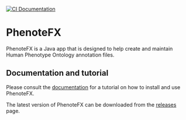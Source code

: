 [![CI Documentation](https://github.com/monarch-initiative/PhenoteFX/actions/workflows/pages/pages-build-deployment/badge.svg)](https://github.com/monarch-initiative/PhenoteFX/actions/workflows/pages/pages-build-deployment/badge.svg)


# PhenoteFX
PhenoteFX is a Java app that is designed to help create and maintain Human Phenotype Ontology annotation files.

## Documentation and tutorial

Please consult the [documentation](https://monarch-initiative.github.io/PhenoteFX/) for
a tutorial on how to install and use PhenoteFX.

The latest version of PhenoteFX can be downloaded from the [releases](https://github.com/monarch-initiative/PhenoteFX/releases) page.